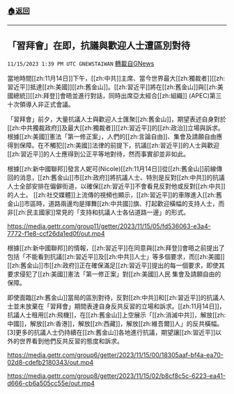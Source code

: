 ###  [:house:返回](README.md)
---


## 「習拜會」在即，抗議與歡迎人士遭區別對待
`11/15/2023 1:39 PM UTC GNEWSTAIWAN` [轉載自GNews](https://gnews.org/articles/1979579)

當地時間[[zh:11月14日]]下午，[[zh:中共]]主席、當今世界最大[[zh:獨裁者]][[zh:習近平]]抵達[[zh:美國]][[zh:舊金山]]。[[zh:習近平]]將在[[zh:舊金山]]與[[zh:美國總統]][[zh:拜登]]會晤並進行對話，同時出席亞太經合[[zh:組織]] (APEC)第三十次領導人非正式會議。

  

「習拜會」前夕，大量抗議人士與歡迎人士匯聚[[zh:舊金山]]，期望表述自身對於[[zh:中共獨裁政府]]及最大[[zh:獨裁者]][[zh:習近平]]的[[zh:政治]]立場與訴求。根據[[zh:美國]]憲法「第一修正案」，人們的[[zh:言論自由]]、集會及請願自由應得到保障。在不觸犯[[zh:美國]]法律的前提下，抗議[[zh:習近平]]的人士與歡迎[[zh:習近平]]的人士應得到公正平等地對待，然而事實卻並非如此。

  

根據[[zh:新中國聯邦]]發言人妮可(Nicole)[[zh:11月14日]]從[[zh:舊金山]]前線傳回的消息，[[zh:舊金山]]市[[zh:政府]]將抗議人士、特別是反對[[zh:中共]]的抗議人士全部安排在偏僻街道，以確保[[zh:習近平]]不會看見反對他或反對[[zh:中共]]的人士。
[[zh:社交媒體]]上流傳的視頻也顯示，[[zh:習近平]]的車隊進入[[zh:舊金山]]市區時，道路兩邊均是揮舞[[zh:中共國]]旗、打起歡迎橫幅的支持人士，而非[[zh:民主國家]]常見的「支持和抗議人士各佔道路一邊」的形式。
  

https://media.gettr.com/group11/getter/2023/11/15/05/fd536063-e3a4-7772-f1e8-ccf26da1ed0f/out.mp4



根據[[zh:新中國聯邦]]的情報，[[zh:習近平]]在同意與[[zh:拜登]]會晤之前提出了包括「不能看到抗議[[zh:習近平]]及[[zh:中共]]人士」等多個要求，而[[zh:美國]][[zh:舊金山]]市[[zh:政府]]正在確保滿足[[zh:習近平]]提出的每一個要求，即使其要求侵犯了[[zh:美國]]憲法「第一修正案」對[[zh:美國]]人民 集會及請願自由的保障。

  

即使面臨[[zh:舊金山]]當局的區別對待，反對[[zh:中共]]和[[zh:習近平]]的抗議人士並未放棄在「習拜會」期間表達自身反共反習的立場和訴求。[[zh:11月14日]]，抗議人士租用[[zh:飛機]]，在[[zh:舊金山]]上空展示「[[zh:消滅中共]]，解放[[zh:中國]]，解放[[zh:香港]]，解放[[zh:西藏]]，解放[[zh:維吾爾]]人」的反共橫幅。\[3\]更多的抗議人士仍持續在[[zh:舊金山]]各地進行抗議，期望讓[[zh:習近平]]以外的世界看到他們反共反習的態度和訴求。

https://media.gettr.com/group6/getter/2023/11/15/00/18305aaf-bf4a-ea70-02d8-cdefb2180343/out.mp4

https://media.gettr.com/group8/getter/2023/11/15/02/b8cf8c5c-6223-ea41-d666-cb6a505cc55e/out.mp4


  

